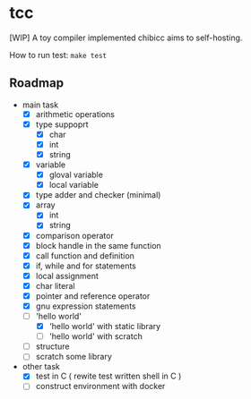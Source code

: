 # tcc

[WIP] A toy compiler implemented chibicc aims to self-hosting.

How to run test: `make test`

## Roadmap
- main task
  - [x] arithmetic operations
  - [x] type suppoprt
    - [x] char
    - [x] int
    - [x] string
  - [x] variable
    - [x] gloval variable
    - [x] local variable
  - [x] type adder and checker (minimal)
  - [x] array
    - [x] int
    - [x] string
  - [x] comparison operator
  - [x] block handle in the same function
  - [x] call function and definition
  - [x] if, while and for statements
  - [x] local assignment
  - [x] char literal
  - [x] pointer and reference operator
  - [x] gnu expression statements
  - [ ] 'hello world'
    - [x] 'hello world' with static library
    - [ ] 'hello world' with scratch
  - [ ] structure
  - [ ] scratch some library
- other task
  - [x] test in C ( rewite test written shell in C )
  - [ ] construct environment with docker
